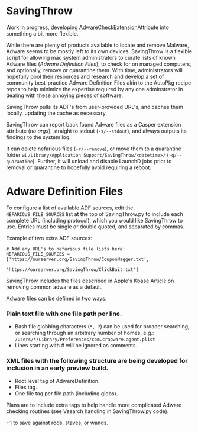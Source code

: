 SavingThrow
=================
Work in progress, developing [AdwareCheckExtensionAttribute](https://gist.github.com/sheagcraig/69a473f00ce434fffd5b) into something a bit more flexible.

While there are plenty of products available to locate and remove Malware, Adware seems to be mostly left to its own devices. SavingThrow is a flexible script for allowing mac system administrators to curate lists of known Adware files (*Adware Definition Files*), to check for on managed computers, and optionally, remove or quarantine them. With time, administrators will hopefully pool their resources and research and develop a set of community best-practice Adware Definition Files akin to the AutoPkg recipe repos to help minimize the expertise required by any one adminstrator in dealing with these annoying pieces of software.

SavingThrow pulls its ADF's from user-provided URL's, and caches them locally, updating the cache as necessary.

SavingThrow can report back found Adware files as a Casper extension attribute (*no args*), straight to stdout (```-s/--stdout```), and always outputs its findings to the system log.

It can delete nefarious files (```-r/--remove```), or move them to a quarantine folder at ```/Library/Application Support/SavingThrow/<datetime>/``` (```-q/--quarantine```). Further, it will unload and disable LaunchD jobs prior to removal or quarantine to hopefully avoid requiring a reboot.

Adware Definition Files
=================
To configure a list of available ADF sources, edit the ```NEFARIOUS_FILE_SOURCES``` list at the top of SavingThrow.py to include each complete URL (including protocol), which you would like SavingThrow to use. Entries must be single or double quoted, and separated by commas.

Example of two extra ADF sources:
```
# Add any URL's to nefarious file lists here:
NEFARIOUS_FILE_SOURCES = ['https://ourserver.org/SavingThrow/CouponNagger.txt',
						  'https://ourserver.org/SavingThrow/ClickBait.txt']
```

SavingThrow includes the files described in Apple's [Kbase Article](https://support.apple.com/en-us/ht203987) on removing common adware as a default.

Adware files can be defined in two ways.

### Plain text file with one file path per line.
- Bash file globbing characters (```*, ?```) can be used for broader searching, or searching through an arbitrary number of homes, e.g.: ```/Users/*/Library/Preferences/com.crapware.agent.plist```
- Lines starting with # will be ignored as comments.

### XML files with the following structure are being developed for inclusion in an early preview build.
- Root level tag of AdwareDefinition.
- Files tag.
- One file tag per file path (including globs).

Plans are to include extra tags to help handle more complicated Adware checking routines (see Vsearch handling in SavingThrow.py code).

+1 to save against rods, staves, or wands.
